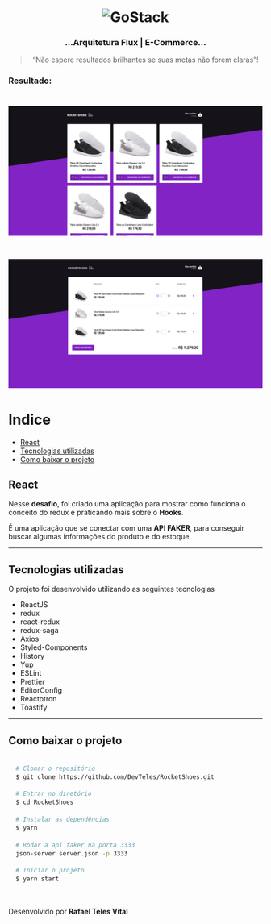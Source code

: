 <h1 align="center">
    <img alt="GoStack" src="https://rocketseat-cdn.s3-sa-east-1.amazonaws.com/bootcamp-header.png" width="200px" />
</h1>

<h3 align="center">
   ...Arquitetura Flux | E-Commerce...
</h3>

<blockquote align="center">“Não espere resultados brilhantes se suas metas não forem claras”!</blockquote>

### Resultado:
<h1 align="center">
  <img src="src/assets/images/home.png" />
</h1>

<h1 align="center">
  <img src="src/assets/images/cart.png" />
</h1>

# Indice
- [React](#-React)
- [Tecnologias utilizadas](#-Tecnologias-utilizadas)
- [Como baixar o projeto](#-Como-baixar-o-projeto)

## React

Nesse **desafio**, foi criado uma aplicação para mostrar como funciona o conceito do redux e praticando mais sobre o **Hooks**.

É uma aplicação que se conectar com uma **API FAKER**, para conseguir buscar algumas informações do produto e do estoque.

---

## Tecnologias utilizadas

O projeto foi desenvolvido utilizando as seguintes tecnologias

- ReactJS
- redux
- react-redux
- redux-saga
- Axios
- Styled-Components
- History
- Yup
- ESLint
- Prettier
- EditorConfig
- Reactotron
- Toastify

---
## Como baixar o projeto


```bash

  # Clonar o repositório
  $ git clone https://github.com/DevTeles/RocketShoes.git

  # Entrar no diretório
  $ cd RocketShoes

  # Instalar as dependências
  $ yarn

  # Rodar a api faker na porta 3333
  json-server server.json -p 3333

  # Iniciar o projeto
  $ yarn start
```

<br /><br />
Desenvolvido por **Rafael Teles Vital**
